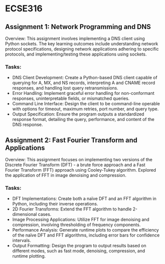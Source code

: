 # ECSE316

## Assignment 1: Network Programming and DNS
Overview: This assignment involves implementing a DNS client using Python sockets. The key learning outcomes include understanding network protocol specifications, designing network applications adhering to specific protocols, and implementing/testing these applications using sockets.

### Tasks:

- DNS Client Development: Create a Python-based DNS client capable of querying for A, MX, and NS records, interpreting A and CNAME record responses, and handling lost query retransmissions.
- Error Handling: Implement graceful error handling for non-conformant responses, uninterpretable fields, or mismatched queries.
- Command Line Interface: Design the client to be command-line operable with options for timeout, maximum retries, port number, and query type.
- Output Specification: Ensure the program outputs a standardized response format, detailing the query, performance, and content of the DNS response.

## Assignment 2: Fast Fourier Transform and Applications
Overview: This assignment focuses on implementing two versions of the Discrete Fourier Transform (DFT) - a brute force approach and a Fast Fourier Transform (FFT) approach using Cooley-Tukey algorithm. Explored the application of FFT in image denoising and compression.

### Tasks:

- DFT Implementations: Create both a naïve DFT and an FFT algorithm in Python, including their inverse operations.
- 2D Fourier Transforms: Extend the FFT algorithm to handle 2-dimensional cases.
- Image Processing Applications: Utilize FFT for image denoising and compression, involving thresholding of frequency components.
- Performance Analysis: Generate runtime plots to compare the efficiency of the naïve DFT and FFT algorithms, including error bars for confidence intervals.
- Output Formatting: Design the program to output results based on different modes, such as fast mode, denoising, compression, and runtime plotting.
